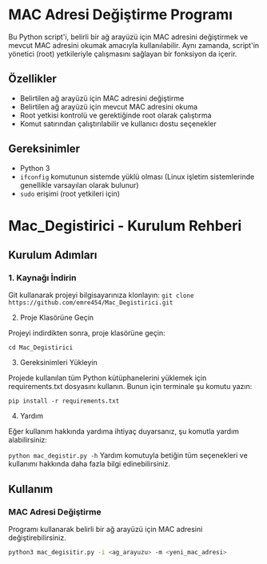 # MAC Adresi Değiştirme Programı

Bu Python script'i, belirli bir ağ arayüzü için MAC adresini değiştirmek ve mevcut MAC adresini okumak amacıyla kullanılabilir. Aynı zamanda, script'in yönetici (root) yetkileriyle çalışmasını sağlayan bir fonksiyon da içerir.

## Özellikler

- Belirtilen ağ arayüzü için MAC adresini değiştirme
- Belirtilen ağ arayüzü için mevcut MAC adresini okuma
- Root yetkisi kontrolü ve gerektiğinde root olarak çalıştırma
- Komut satırından çalıştırılabilir ve kullanıcı dostu seçenekler

## Gereksinimler

- Python 3
- `ifconfig` komutunun sistemde yüklü olması (Linux işletim sistemlerinde genellikle varsayılan olarak bulunur)
- `sudo` erişimi (root yetkileri için)


# Mac_Degistirici - Kurulum Rehberi


## Kurulum Adımları

### 1. Kaynağı İndirin
Git kullanarak projeyi bilgisayarınıza klonlayın:
```git clone https://github.com/emre454/Mac_Degistirici.git```

2. Proje Klasörüne Geçin

Projeyi indirdikten sonra, proje klasörüne geçin:

```cd Mac_Degistirici```

3. Gereksinimleri Yükleyin

Projede kullanılan tüm Python kütüphanelerini yüklemek için requirements.txt dosyasını kullanın. Bunun için terminale şu komutu yazın:

```pip install -r requirements.txt```

4. Yardım

Eğer kullanım hakkında yardıma ihtiyaç duyarsanız, şu komutla yardım alabilirsiniz:

```python mac_degistir.py -h```
Yardım komutuyla betiğin tüm seçenekleri ve kullanımı hakkında daha fazla bilgi edinebilirsiniz.


## Kullanım

### MAC Adresi Değiştirme

Programı kullanarak belirli bir ağ arayüzü için MAC adresini değiştirebilirsiniz.

```bash
python3 mac_degisitir.py -i <ag_arayuzu> -m <yeni_mac_adresi>
